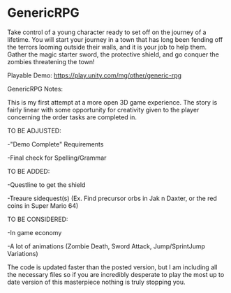 # GenericRPG
Take control of a young character ready to set off on the journey of a lifetime. You will start your journey in a town that has long been fending off the terrors looming outside their walls, and it is your job to help them. Gather the magic starter sword, the protective shield, and go conquer the zombies threatening the town!

Playable Demo: https://play.unity.com/mg/other/generic-rpg

GenericRPG Notes:

This is my first attempt at a more open 3D game experience. The story is fairly linear with some opportunity for creativity given to the player concerning the order tasks are completed in.

TO BE ADJUSTED:

-"Demo Complete" Requirements

-Final check for Spelling/Grammar

TO BE ADDED:

-Questline to get the shield

-Treaure sidequest(s) (Ex. Find precursor orbs in Jak n Daxter, or the red coins in Super Mario 64)


TO BE CONSIDERED:

-In game economy

-A lot of animations (Zombie Death, Sword Attack, Jump/SprintJump Variations)


The code is updated faster than the posted version, but I am including all the necessary files so if you are incredibly desperate to play the most up to date version of this masterpiece nothing is truly stopping you.
